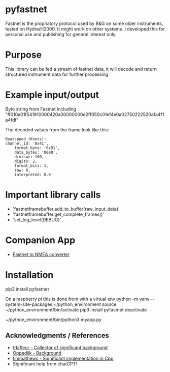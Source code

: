 # pyfastnet
Fastnet is the propriatory protocol used by B&G on some older instruments, tested on Hydra/H2000. It might work on other systems. I developed this for personal use and publishing for general interest only. 

# Purpose
This library can be fed a stream of fastnet data, it will decode and return structured instrument data for further processing

# Example input/output
Byte string from Fastnet including "ff010a01f541910000420a00000000e2ff050c01ef4e0a02750222520a1a4f1a4fdf"

The decoded values from the frame look like this:

```
Boatspeed (Knots): 
channel_id: '0x41', 
	format_byte: '0x91', 
	data_bytes: '0000', 
	divisor: 100, 
	digits: 2, 
	format_bits: 1, 
	raw: 0, 
	interpreted: 0.0
```


# Important library calls
- 'fastnetframebuffer.add_to_buffer(raw_input_data)'
- 'fastnetframebuffer.get_complete_frames()'
- 'set_log_level(DEBUG)'

# Companion App
- [Fastnet to NMEA converter](https://github.com/ghotihook/FN2IP) 

# Installation
pip3 install pyfastnet

On a raspberry pi this is done from with a virtual env
python -m venv --system-site-packages ~/python_environment
source ~/python_environment/bin/activate
pip3 install pyfastnet
deactivate

~/python_environment/bin/python3 myapp.py 



## Acknowledgments / References

- [trlafleur - Collector of significant background](https://github.com/trlafleur) 
- [Oppedijk - Background](https://www.oppedijk.com/bandg/fastnet.html)
- [timmathews - Significant implementation in Cpp](https://github.com/timmathews/bg-fastnet-driver)
- Significant help from chatGPT!